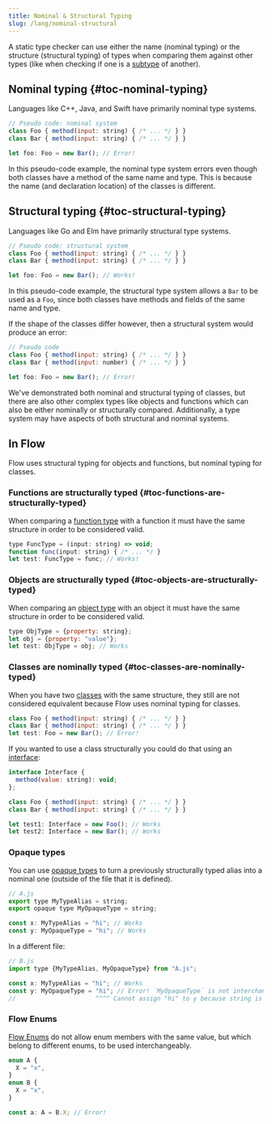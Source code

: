 ```yaml
---
title: Nominal & Structural Typing
slug: /lang/nominal-structural
---
```


A static type checker can use either the name (nominal typing) or the structure (structural typing)
of types when comparing them against other types (like when checking if one is a [subtype](../subtypes) of another).

## Nominal typing {#toc-nominal-typing}

Languages like C++, Java, and Swift have primarily nominal type systems.

```js
// Pseudo code: nominal system
class Foo { method(input: string) { /* ... */ } }
class Bar { method(input: string) { /* ... */ } }

let foo: Foo = new Bar(); // Error!
```

In this pseudo-code example, the nominal type system errors even though both classes have a method of the same name and type.
This is because the name (and declaration location) of the classes is different.

## Structural typing {#toc-structural-typing}

Languages like Go and Elm have primarily structural type systems.

```js
// Pseudo code: structural system
class Foo { method(input: string) { /* ... */ } }
class Bar { method(input: string) { /* ... */ } }

let foo: Foo = new Bar(); // Works!
```

In this pseudo-code example, the structural type system allows a `Bar` to be used as a `Foo`,
since both classes have methods and fields of the same name and type.

If the shape of the classes differ however, then a structural system would produce an error:

```js
// Pseudo code
class Foo { method(input: string) { /* ... */ } }
class Bar { method(input: number) { /* ... */ } }

let foo: Foo = new Bar(); // Error!
```

We've demonstrated both nominal and structural typing of classes, but there are
also other complex types like objects and functions which can also be either
nominally or structurally compared.
Additionally, a type system may have aspects of both structural and nominal systems.

## In Flow

Flow uses structural typing for objects and functions, but nominal typing for classes.

### Functions are structurally typed {#toc-functions-are-structurally-typed}

When comparing a [function type](../../types/functions) with a function it must have the same structure
in order to be considered valid.

```js flow-check
type FuncType = (input: string) => void;
function func(input: string) { /* ... */ }
let test: FuncType = func; // Works!
```

### Objects are structurally typed {#toc-objects-are-structurally-typed}

When comparing an [object type](../../types/objects) with an object it must have the same structure
in order to be considered valid.

```js flow-check
type ObjType = {property: string};
let obj = {property: "value"};
let test: ObjType = obj; // Works
```

### Classes are nominally typed {#toc-classes-are-nominally-typed}

When you have two [classes](../../types/classes) with the same structure, they still are not
considered equivalent because Flow uses nominal typing for classes.

```js flow-check
class Foo { method(input: string) { /* ... */ } }
class Bar { method(input: string) { /* ... */ } }
let test: Foo = new Bar(); // Error!
```

If you wanted to use a class structurally you could do that using an [interface](../../types/interfaces):

```js flow-check
interface Interface {
  method(value: string): void;
};

class Foo { method(input: string) { /* ... */ } }
class Bar { method(input: string) { /* ... */ } }

let test1: Interface = new Foo(); // Works
let test2: Interface = new Bar(); // Works
```

### Opaque types
You can use [opaque types](../../types/opaque-types) to turn a previously structurally typed alias into a nominal one (outside of the file that it is defined).

```js flow-check
// A.js
export type MyTypeAlias = string;
export opaque type MyOpaqueType = string;

const x: MyTypeAlias = "hi"; // Works
const y: MyOpaqueType = "hi"; // Works
```

In a different file:

```js
// B.js
import type {MyTypeAlias, MyOpaqueType} from "A.js";

const x: MyTypeAlias = "hi"; // Works
const y: MyOpaqueType = "hi"; // Error! `MyOpaqueType` is not interchangeable with `string`
//                      ^^^^ Cannot assign "hi" to y because string is incompatible with MyOpaqueType
```

### Flow Enums

[Flow Enums](../../enums) do not allow enum members with the same value, but which belong to different enums, to be used interchangeably.

```js flow-check
enum A {
  X = "x",
}
enum B {
  X = "x",
}

const a: A = B.X; // Error!
```
